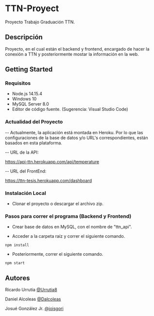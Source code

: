 # TTN-Proyect

Proyecto Trabajo Graduación TTN.

## Descripción

Proyecto, en el cual están el backend y frontend, encargado de hacer la conexión a TTN y posteriormente mostar la información en la web.

## Getting Started

### Requisitos

* Node.js 14.15.4
* Windows 10
* MySQL Server 8.0
* Editor de código fuente. (Sugerencia: Visual Studio Code)

### Actualidad del Proyecto

-- Actualmente, la aplicación está montada en Heroku. Por lo que las configuraciones de la base de datos y/o URL's correspondientes, están basados en esta plataforma.

-- URL de la API:

https://api-ttn.herokuapp.com/api/temperature

-- URL del FrontEnd:

https://ttn-tesis.herokuapp.com/dashboard

### Instalación Local

* Clonar el proyecto o descargar el archivo zip.

### Pasos para correr el programa (Backend y Frontend)
* Crear base de datos en MySQL, con el nombre de "ttn_api".

* Acceder a la carpeta raíz y correr el siguiente comando.
```
npm install
```
* Posteriormente, correr el siguiente comando.
```
npm start
```

## Autores

Ricardo Urrutia
[@Urrutia8](https://github.com/Urrutia8)

Daniel Alcoleas
[@Dalcoleas](https://github.com/Dalcoleas)

Josué González Jr.
[@joisgori](https://github.com/joisgori)
